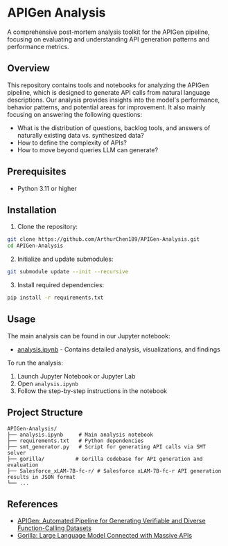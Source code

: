 # APIGen Analysis

A comprehensive post-mortem analysis toolkit for the APIGen pipeline, focusing on evaluating and understanding API generation patterns and performance metrics.

## Overview

This repository contains tools and notebooks for analyzing the APIGen pipeline, which is designed to generate API calls from natural language descriptions. Our analysis provides insights into the model's performance, behavior patterns, and potential areas for improvement. It also mainly focusing on answering the following questions:
- What is the distribution of questions, backlog tools, and answers of naturally existing data vs. synthesized data?
- How to define the complexity of APIs?
- How to move beyond queries LLM can generate?

## Prerequisites

- Python 3.11 or higher

## Installation

1. Clone the repository:
```bash
git clone https://github.com/ArthurChen189/APIGen-Analysis.git
cd APIGen-Analysis
```

2. Initialize and update submodules:
```bash
git submodule update --init --recursive
```

3. Install required dependencies:
```bash
pip install -r requirements.txt
```

## Usage

The main analysis can be found in our Jupyter notebook:
- [analysis.ipynb](analysis.ipynb) - Contains detailed analysis, visualizations, and findings

To run the analysis:
1. Launch Jupyter Notebook or Jupyter Lab
2. Open `analysis.ipynb`
3. Follow the step-by-step instructions in the notebook

## Project Structure

```
APIGen-Analysis/
├── analysis.ipynb     # Main analysis notebook
├── requirements.txt   # Python dependencies
├── smt_generator.py   # Script for generating API calls via SMT solver
├── gorilla/          # Gorilla codebase for API generation and evaluation
├── Salesforce_xLAM-7B-fc-r/ # Salesforce xLAM-7B-fc-r API generation results in JSON format
└── ...
```

## References

- [APIGen: Automated Pipeline for Generating Verifiable and Diverse Function-Calling Datasets](https://arxiv.org/abs/2406.18518)
- [Gorilla: Large Language Model Connected with Massive APIs](https://github.com/ShishirPatil/gorilla/tree/main)
